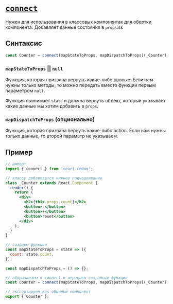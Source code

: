 # [`connect`](../index.md)

Нужен для использования в классовых компонентах для обертки компонента. Добавляет данные состояния в `props`.ss

## Синтаксис

```jsx
const Counter = connect(mapStateToProps, mapDispatchToProps)(_Counter);
```

### `mapStateToProps` || `null`

Функция, которая призвана вернуть какие-либо данные. Если нам нужны только методы, то можно передать вместо функции первым параметром `null`.

Функция принимает `state` и должна вернуть объект, который указывает какие данные мы хотим добавить в `props`.

### `mapDispatchToProps` (опционально)

Функция, которая призвана вернуть какие-либо action. Если нам нужны только данные, то второй параметр не указываем.

## Пример

```jsx
// импорт
import { connect } from 'react-redux';

// классу добавляется нижнее подчеркивание
class _Counter extends React.Component {
  render() {
    return (
      <div>
        <h2>{this.props.count}</h2>
        <button>-</button>
        <button>+</button>
        <button>reset</button>
      </div>
    );
  }
}

// создаем функции
const mapStateToProps = state => ({
  count: state.count,
});

const mapDispatchToProps = () => {};

// оборачиваем в connect и передаем созданные функции
const Counter = connect(mapStateToProps, mapDispatchToProps)(_Counter);

// экспортируем как обычный компонент
export { Counter };
```
